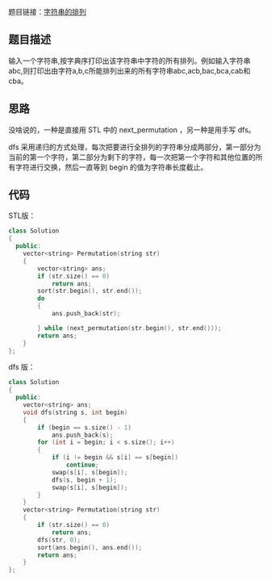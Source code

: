 题目链接：[字符串的排列](https://www.nowcoder.com/practice/fe6b651b66ae47d7acce78ffdd9a96c7?tpId=13&tqId=11180&tPage=2&rp=2&ru=%2Fta%2Fcoding-interviews&qru=%2Fta%2Fcoding-interviews%2Fquestion-ranking)

## 题目描述

输入一个字符串,按字典序打印出该字符串中字符的所有排列。例如输入字符串abc,则打印出由字符a,b,c所能排列出来的所有字符串abc,acb,bac,bca,cab和cba。

## 思路

没啥说的，一种是直接用 STL 中的 next_permutation ，另一种是用手写 dfs。

dfs 采用递归的方式处理，每次把要进行全排列的字符串分成两部分，第一部分为当前的第一个字符，第二部分为剩下的字符，每一次把第一个字符和其他位置的所有字符进行交换，然后一直等到 begin 的值为字符串长度截止。

## 代码 

STL版：

```cpp
class Solution
{
  public:
    vector<string> Permutation(string str)
    {
        vector<string> ans;
        if (str.size() == 0)
            return ans;
        sort(str.begin(), str.end());
        do
        {
            ans.push_back(str);

        } while (next_permutation(str.begin(), str.end()));
        return ans;
    }
};
```

dfs 版：

```cpp
class Solution
{
  public:
    vector<string> ans;
    void dfs(string s, int begin)
    {
        if (begin == s.size() - 1)
            ans.push_back(s);
        for (int i = begin; i < s.size(); i++)
        {
            if (i != begin && s[i] == s[begin])
                continue;
            swap(s[i], s[begin]);
            dfs(s, begin + 1);
            swap(s[i], s[begin]);
        }
    }
    vector<string> Permutation(string str)
    {
        if (str.size() == 0)
            return ans;
        dfs(str, 0);
        sort(ans.begin(), ans.end());
        return ans;
    }
};
```

